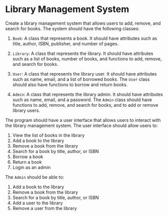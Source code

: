 # Library Management System

Create a library management system that allows users to add, remove, and search for books. The system should have the following classes:

1. `Book`: A class that represents a book. It should have attributes such as title, author, ISBN, publisher, and number of pages.

2. `Library`: A class that represents the library. It should have attributes such as a list of books, number of books, and functions to add, remove, and search for books.

3. `User`: A class that represents the library user. It should have attributes such as name, email, and a list of borrowed books. The `User` class should also have functions to borrow and return books.

4. `Admin`: A class that represents the library admin. It should have attributes such as name, email, and a password. The `Admin` class should have functions to add, remove, and search for books, and to add or remove library users.

The program should have a user interface that allows users to interact with the library management system. The user interface should allow users to:

1. View the list of books in the library
2. Add a book to the library
3. Remove a book from the library
4. Search for a book by title, author, or ISBN
5. Borrow a book
6. Return a book
7. Login as an admin

The `Admin` should be able to:

1. Add a book to the library
2. Remove a book from the library
3. Search for a book by title, author, or ISBN
4. Add a user to the library
5. Remove a user from the library


